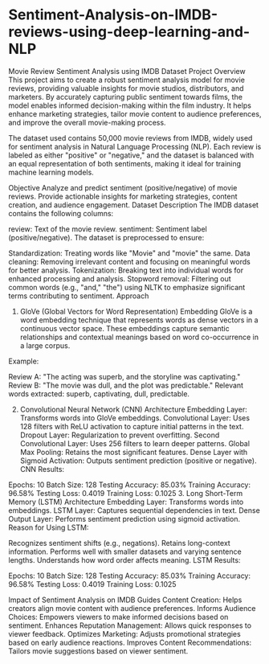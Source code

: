 # Sentiment-Analysis-on-IMDB-reviews-using-deep-learning-and-NLP
Movie Review Sentiment Analysis using IMDB Dataset
Project Overview
This project aims to create a robust sentiment analysis model for movie reviews, providing valuable insights for movie studios, distributors, and marketers. By accurately capturing public sentiment towards films, the model enables informed decision-making within the film industry. It helps enhance marketing strategies, tailor movie content to audience preferences, and improve the overall movie-making process.

The dataset used contains 50,000 movie reviews from IMDB, widely used for sentiment analysis in Natural Language Processing (NLP). Each review is labeled as either "positive" or "negative," and the dataset is balanced with an equal representation of both sentiments, making it ideal for training machine learning models.

Objective
Analyze and predict sentiment (positive/negative) of movie reviews.
Provide actionable insights for marketing strategies, content creation, and audience engagement.
Dataset Description
The IMDB dataset contains the following columns:

review: Text of the movie review.
sentiment: Sentiment label (positive/negative).
The dataset is preprocessed to ensure:

Standardization: Treating words like "Movie" and "movie" the same.
Data cleaning: Removing irrelevant content and focusing on meaningful words for better analysis.
Tokenization: Breaking text into individual words for enhanced processing and analysis.
Stopword removal: Filtering out common words (e.g., "and," "the") using NLTK to emphasize significant terms contributing to sentiment.
Approach
1. GloVe (Global Vectors for Word Representation) Embedding
GloVe is a word embedding technique that represents words as dense vectors in a continuous vector space. These embeddings capture semantic relationships and contextual meanings based on word co-occurrence in a large corpus.

Example:

Review A: "The acting was superb, and the storyline was captivating."
Review B: "The movie was dull, and the plot was predictable."
Relevant words extracted: superb, captivating, dull, predictable.

2. Convolutional Neural Network (CNN) Architecture
Embedding Layer: Transforms words into GloVe embeddings.
Convolutional Layer: Uses 128 filters with ReLU activation to capture initial patterns in the text.
Dropout Layer: Regularization to prevent overfitting.
Second Convolutional Layer: Uses 256 filters to learn deeper patterns.
Global Max Pooling: Retains the most significant features.
Dense Layer with Sigmoid Activation: Outputs sentiment prediction (positive or negative).
CNN Results:

Epochs: 10
Batch Size: 128
Testing Accuracy: 85.03%
Training Accuracy: 96.58%
Testing Loss: 0.4019
Training Loss: 0.1025
3. Long Short-Term Memory (LSTM) Architecture
Embedding Layer: Transforms words into embeddings.
LSTM Layer: Captures sequential dependencies in text.
Dense Output Layer: Performs sentiment prediction using sigmoid activation.
Reason for Using LSTM:

Recognizes sentiment shifts (e.g., negations).
Retains long-context information.
Performs well with smaller datasets and varying sentence lengths.
Understands how word order affects meaning.
LSTM Results:

Epochs: 10
Batch Size: 128
Testing Accuracy: 85.03%
Training Accuracy: 96.58%
Testing Loss: 0.4019
Training Loss: 0.1025

Impact of Sentiment Analysis on IMDB
Guides Content Creation: Helps creators align movie content with audience preferences.
Informs Audience Choices: Empowers viewers to make informed decisions based on sentiment.
Enhances Reputation Management: Allows quick responses to viewer feedback.
Optimizes Marketing: Adjusts promotional strategies based on early audience reactions.
Improves Content Recommendations: Tailors movie suggestions based on viewer sentiment.
